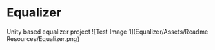 # Equalizer
Unity based equalizer project
![Test Image 1](Equalizer/Assets/Readme Resources/Equalizer.png)

